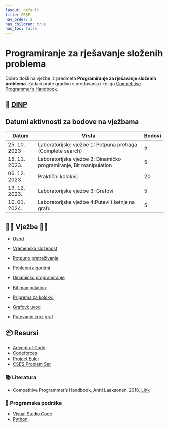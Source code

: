 ```yaml
---
layout: default
title: PRSP
nav_order: 2
has_children: true
has_toc: false
---
```


# Programiranje za rješavanje složenih problema

Dobro došli  na vježbe iz predmeta **Programiranje za rješavanje složenih problema**. Zadaci prate gradivo s predavanja i knjigu [Competitive Programmer’s Handbook](https://cses.fi/book/book.pdf).

## 📅 [DINP](https://www.inf.uniri.hr/images/nastava/izvedbeni/2023_2024/PDS/3/DINP_FIDIT_2023_2024_PRSP.pdf)

## Datumi aktivnosti za bodove na vježbama

| Datum | Vrsta | Bodovi |
| ----- | ----- | --------|
| 25. 10. 2023 | Laboratorijske vježbe 1: Potpuna pretraga (Complete search) | 5 |
| 15. 11. 2023. | Laboratorijske vježbe 2: Dinamičko programiranje, Bit manipulation | 5 |
| 06. 12. 2023. | Praktični kolokvij | 20 |
| 13. 12. 2023. | Laboratorijske vježbe 3: Grafovi | 5 |
| 10. 01. 2024. | Laboratorijske vježbe 4:Putevi i šetnje na grafu  | 5 |

## 👨‍💻 Vježbe 👨‍🏫

- [Uvod](../vjezbe-sadrzaj/osnove/prsp-uvod.md)
- [Vremenska složenost](../vjezbe-sadrzaj/osnove/vremenska-slozenost)
- [Potpuno pretraživanje](../vjezbe-sadrzaj/osnove/potpuno-pretrazivanje)
- [Pohlepni algoritmi](../vjezbe-sadrzaj/osnove/pohlepni-algoritmi)
- [Dinamičko programiranje](../vjezbe-sadrzaj/osnove/dinamicko-programiranje)
- [Bit manipulation](../vjezbe-sadrzaj/osnove/bit-manipulation)
- [Priprema za kolokvij](../vjezbe-sadrzaj/priprema-kol)

- [Grafovi: uvod](../vjezbe-sadrzaj/grafovi/grafovi-uvod)
- [Putovanje kroz graf](../vjezbe-sadrzaj/grafovi/putovanje-kroz-graf)

<!--
- [ ] [Matrice](./matrice)
- [ ] [Teorija brojeva](./teorija-brojeva)
- [ ] [Kombinatorika](./kombinatorika)
- [ ] [Geometrija](./geometrija)
- [ ] [Teorija igara](./teorija-igara)
- [ ] [Prprema za Kolokvij](./priprema-kolokvij)
-->

## 📦 Resursi

<!-- - [Rješenja zadataka s vježbi](../vjezbe-sadrzaj/vjezbe-rjesenja) -->
- [Advent of Code](https://adventofcode.com/)
- [Codeforces](https://codeforces.com/)
- [Project Euler](https://projecteuler.net/)
- [CSES Problem Set](https://cses.fi/problemset/)

### 📚 Literatura

- Competitive Programmer’s Handbook, Antti Laaksonen, 2018, [Link](https://cses.fi/book/book.pdf)

### 🧰 Programska podrška

- [Visual Studio Code](https://code.visualstudio.com/)
- [Python](https://www.python.org/)
